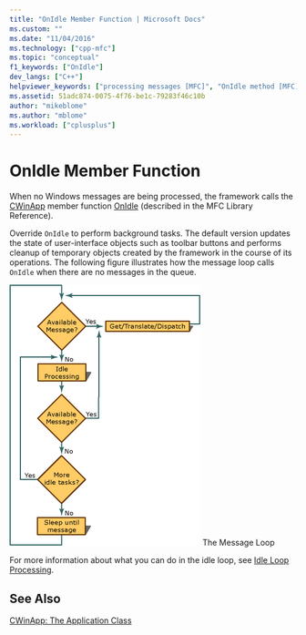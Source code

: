 ```yaml
---
title: "OnIdle Member Function | Microsoft Docs"
ms.custom: ""
ms.date: "11/04/2016"
ms.technology: ["cpp-mfc"]
ms.topic: "conceptual"
f1_keywords: ["OnIdle"]
dev_langs: ["C++"]
helpviewer_keywords: ["processing messages [MFC]", "OnIdle method [MFC]", "idle loop processing [MFC]", "CWinApp class [MFC], OnIdle method [MFC]", "message handling [MFC], OnIdle method [MFC]"]
ms.assetid: 51adc874-0075-4f76-be1c-79283f46c10b
author: "mikeblome"
ms.author: "mblome"
ms.workload: ["cplusplus"]
---
```

# OnIdle Member Function

When no Windows messages are being processed, the framework calls the [CWinApp](../mfc/reference/cwinapp-class.md) member function [OnIdle](../mfc/reference/cwinapp-class.md#onidle) (described in the MFC Library Reference).

Override `OnIdle` to perform background tasks. The default version updates the state of user-interface objects such as toolbar buttons and performs cleanup of temporary objects created by the framework in the course of its operations. The following figure illustrates how the message loop calls `OnIdle` when there are no messages in the queue.

![Message loop process](../mfc/media/vc387c1.gif "vc387c1")
The Message Loop

For more information about what you can do in the idle loop, see [Idle Loop Processing](../mfc/idle-loop-processing.md).

## See Also

[CWinApp: The Application Class](../mfc/cwinapp-the-application-class.md)

